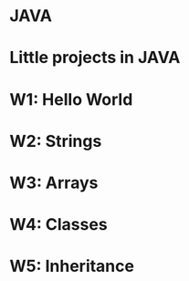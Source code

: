 # JAVA
# Little projects in JAVA
# W1: Hello World
# W2: Strings
# W3: Arrays
# W4: Classes
# W5: Inheritance
